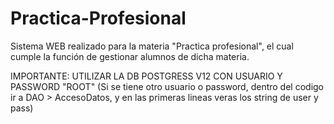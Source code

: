 # Practica-Profesional
Sistema WEB realizado para la materia "Practica profesional", el cual cumple la función de gestionar alumnos de dicha materia.

IMPORTANTE: UTILIZAR LA DB POSTGRESS V12 CON USUARIO Y PASSWORD "ROOT" (Si se tiene otro usuario o password, dentro del codigo ir a DAO > AccesoDatos, y en las primeras lineas veras los string de user y pass)
